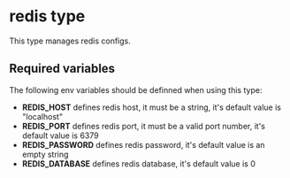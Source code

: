 # redis type

This type manages redis configs.

## Required variables

The following env variables should be definned when using this type:

* **REDIS_HOST** defines redis host, it must be a string, it's default value is "localhost" 
* **REDIS_PORT** defines redis port, it must be a valid port number, it's default value is 6379
* **REDIS_PASSWORD** defines redis password, it's default value is an empty string
* **REDIS_DATABASE** defines redis database, it's default value is 0 
